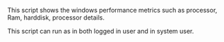 This script shows the windows performance metrics such as processor, Ram, harddisk, processor details.

 

This script can run as in both logged in user and in system user.